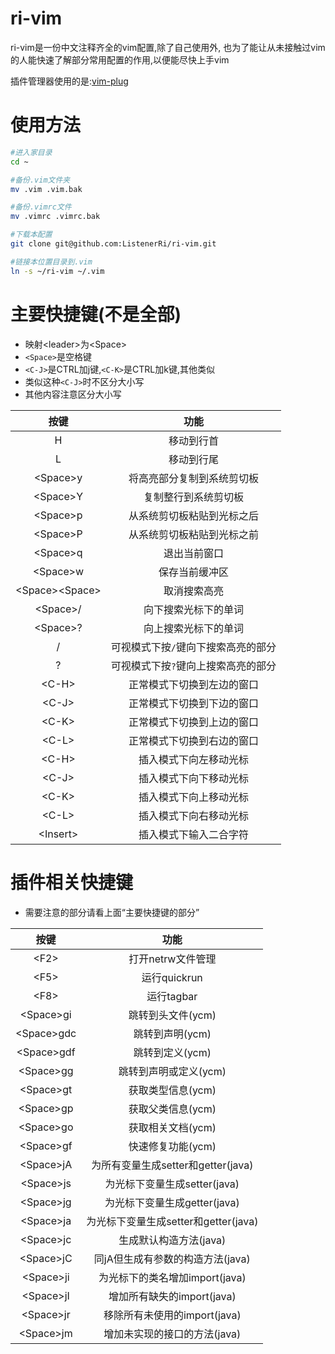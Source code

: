 # ri-vim
ri-vim是一份中文注释齐全的vim配置,除了自己使用外,
也为了能让从未接触过vim的人能快速了解部分常用配置的作用,以便能尽快上手vim

插件管理器使用的是:[vim-plug](https://github.com/junegunn/vim-plug)

# 使用方法
``` bash
#进入家目录
cd ~

#备份.vim文件夹
mv .vim .vim.bak

#备份.vimrc文件
mv .vimrc .vimrc.bak

#下载本配置
git clone git@github.com:ListenerRi/ri-vim.git

#链接本位置目录到.vim
ln -s ~/ri-vim ~/.vim
```

# 主要快捷键(不是全部)
- 映射\<leader\>为\<Space\>
- `<Space>`是空格键
- `<C-J>`是CTRL加j键,`<C-K>`是CTRL加k键,其他类似
- 类似这种`<C-J>`时不区分大小写
- 其他内容注意区分大小写

|按键		    |功能                                |
|:----:		    |:----:                              |
|H		    |移动到行首                          |
|L		    |移动到行尾                          |
|\<Space\>y	    |将高亮部分复制到系统剪切板          |
|\<Space\>Y	    |复制整行到系统剪切板                |
|\<Space\>p	    |从系统剪切板粘贴到光标之后          |
|\<Space\>P	    |从系统剪切板粘贴到光标之前          |
|\<Space\>q	    |退出当前窗口                        |
|\<Space\>w	    |保存当前缓冲区                      |
|\<Space\>\<Space\> |取消搜索高亮                        |
|\<Space\>/	    |向下搜索光标下的单词                |
|\<Space\>?	    |向上搜索光标下的单词                |
|/		    |可视模式下按`/`键向下搜索高亮的部分 |
|?		    |可视模式下按`?`键向上搜索高亮的部分 |
|\<C-H\>	    |正常模式下切换到左边的窗口          |
|\<C-J\>	    |正常模式下切换到下边的窗口          |
|\<C-K\>	    |正常模式下切换到上边的窗口          |
|\<C-L\>	    |正常模式下切换到右边的窗口          |
|\<C-H\>	    |插入模式下向左移动光标              |
|\<C-J\>	    |插入模式下向下移动光标              |
|\<C-K\>	    |插入模式下向上移动光标              |
|\<C-L\>	    |插入模式下向右移动光标              |
|\<Insert\>	    |插入模式下输入二合字符              |

# 插件相关快捷键
- 需要注意的部分请看上面“主要快捷键的部分”

|按键		    |功能                                |
|:----:		    |:----:                              |
|\<F2\>		    |打开netrw文件管理                   |
|\<F5\>	    	    |运行quickrun                        |
|\<F8\>	    	    |运行tagbar                          |
|\<Space\>gi        |跳转到头文件(ycm)                   |
|\<Space\>gdc       |跳转到声明(ycm)                     |
|\<Space\>gdf       |跳转到定义(ycm)                     |
|\<Space\>gg        |跳转到声明或定义(ycm)               |
|\<Space\>gt        |获取类型信息(ycm)                   |
|\<Space\>gp        |获取父类信息(ycm)                   |
|\<Space\>go        |获取相关文档(ycm)                   |
|\<Space\>gf        |快速修复功能(ycm)                   |
|\<Space\>jA        |为所有变量生成setter和getter(java)  |
|\<Space\>js        |为光标下变量生成setter(java)        |
|\<Space\>jg        |为光标下变量生成getter(java)        |
|\<Space\>ja        |为光标下变量生成setter和getter(java)|
|\<Space\>jc        |生成默认构造方法(java)              |
|\<Space\>jC        |同jA但生成有参数的构造方法(java)    |
|\<Space\>ji        |为光标下的类名增加import(java)      |
|\<Space\>jI        |增加所有缺失的import(java)          |
|\<Space\>jr        |移除所有未使用的import(java)        |
|\<Space\>jm        |增加未实现的接口的方法(java)        |
